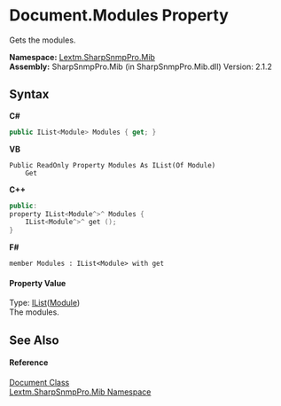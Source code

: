 # Document.Modules Property 
 

Gets the modules.

**Namespace:**&nbsp;<a href="N_Lextm_SharpSnmpPro_Mib">Lextm.SharpSnmpPro.Mib</a><br />**Assembly:**&nbsp;SharpSnmpPro.Mib (in SharpSnmpPro.Mib.dll) Version: 2.1.2

## Syntax

**C#**<br />
``` C#
public IList<Module> Modules { get; }
```

**VB**<br />
``` VB
Public ReadOnly Property Modules As IList(Of Module)
	Get
```

**C++**<br />
``` C++
public:
property IList<Module^>^ Modules {
	IList<Module^>^ get ();
}
```

**F#**<br />
``` F#
member Modules : IList<Module> with get

```


#### Property Value
Type: <a href="https://docs.microsoft.com/dotnet/api/system.collections.generic.ilist-1" target="_blank" rel="noopener noreferrer">IList</a>(<a href="T_Lextm_SharpSnmpPro_Mib_Module">Module</a>)<br />The modules.

## See Also


#### Reference
<a href="T_Lextm_SharpSnmpPro_Mib_Document">Document Class</a><br /><a href="N_Lextm_SharpSnmpPro_Mib">Lextm.SharpSnmpPro.Mib Namespace</a><br />